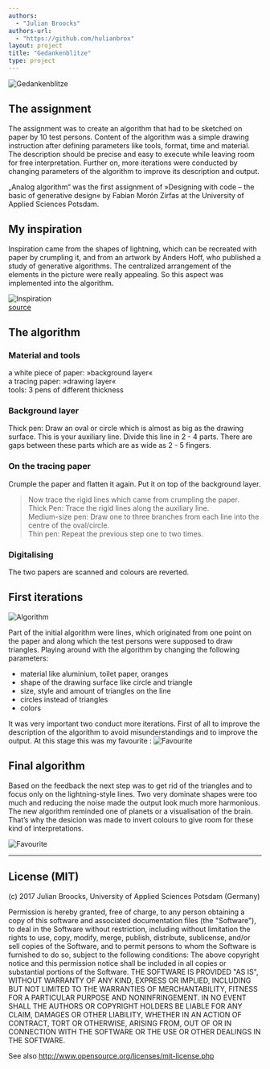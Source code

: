 ```yaml
--- 
authors: 
  - "Julian Broocks"
authors-url: 
  - "https://github.com/hulianbrox"
layout: project
title: "Gedankenblitze"
type: project
---
```

![Gedankenblitze](splash.png)

## The assignment

The assignment was to create an algorithm that had to be sketched on paper by 10 test persons. Content of the algorithm was a simple drawing instruction after defining parameters like tools, format, time and material. The description should be precise and easy to execute while leaving room for free interpretation. Further on, more iterations were conducted by changing parameters of the algorithm to improve its description and output. 

„Analog algorithm“ was the first assignment of »Designing with code – the basic of generative design« by Fabian Morón Zirfas at the University of Applied Sciences Potsdam.

## My inspiration 
Inspiration came from the shapes of lightning, which can be recreated with paper by crumpling it, and from an artwork by Anders Hoff, who published a study of generative algorithms. The centralized arrangement of the elements in the picture were really appealing. So this aspect was implemented into the algorithm. 

![Inspiration](assets/images/inspiration.png) </br>
[source](http://inconvergent.net/"inconvergent") 

## The algorithm 

### Material and tools 
a white piece of paper: »background layer«</br>
a tracing paper: »drawing layer«</br>
tools: 3 pens of different thickness


### Background layer 
Thick pen: Draw an oval or circle which is almost as big as the drawing surface. This is your auxiliary line. Divide this line in 2 - 4 parts. There are gaps between these parts which are as wide as 2 - 5 fingers. 

### On the tracing paper 
Crumple the paper and flatten it again. Put it on top of the background layer. 

> Now trace the rigid lines which came from crumpling the paper.  
> Thick Pen: Trace the rigid lines along the auxiliary line.   
> Medium-size pen: Draw one to three branches from each line into the centre of the oval/circle.  
> Thin pen: Repeat the previous step one to two times. 


### Digitalising 
The two papers are scanned and colours are reverted.


## First iterations 

![Algorithm](assets/algorithm01.png)

Part of the initial algorithm were lines, which originated from one point on the paper and along which the test persons were supposed to draw triangles. Playing around with the algorithm by changing the following parameters:
<ul>
<li>material like aluminium, toilet paper, oranges</li>
<li>shape of the drawing surface like circle and triangle</li>
<li>size, style and amount of triangles on the line </li>
<li> circles instead of triangles</li>
<li>colors</li>
</ul>

It was very important two conduct more iterations. First of all to improve the description of the algorithm to avoid misunderstandings and to improve the output. At this stage this was my favourite : ![Favourite](assets/gut.png)

## Final algorithm 
Based on the feedback the next step was to get rid of the triangles and to focus only on the lightning-style lines. Two very dominate shapes were too much and reducing the noise made the output look much more harmonious. The new algorithm reminded one of planets or a visualisation of the brain. That’s why the desicion was made to invert colours to give room for these kind of interpretations. 
</br>

![Favourite](assets/ball.png)

- - - 
## License (MIT) 

(c) 2017 Julian Broocks, University of Applied Sciences Potsdam (Germany)

Permission is hereby granted, free of charge, to any person obtaining a copy of this software and associated documentation files (the "Software"), to deal in the Software without restriction, including without limitation the rights to use, copy, modify, merge, publish, distribute, sublicense, and/or sell copies of the Software, and to permit persons to whom the Software is furnished to do so, subject to the following conditions: The above copyright notice and this permission notice shall be included in all copies or substantial portions of the Software. THE SOFTWARE IS PROVIDED "AS IS", WITHOUT WARRANTY OF ANY KIND, EXPRESS OR IMPLIED, INCLUDING BUT NOT LIMITED TO THE WARRANTIES OF MERCHANTABILITY, FITNESS FOR A PARTICULAR PURPOSE AND NONINFRINGEMENT. IN NO EVENT SHALL THE AUTHORS OR COPYRIGHT HOLDERS BE LIABLE FOR ANY CLAIM, DAMAGES OR OTHER LIABILITY, WHETHER IN AN ACTION OF CONTRACT, TORT OR OTHERWISE, ARISING FROM, OUT OF OR IN CONNECTION WITH THE SOFTWARE OR THE USE OR OTHER DEALINGS IN THE SOFTWARE.

See also http://www.opensource.org/licenses/mit-license.php
